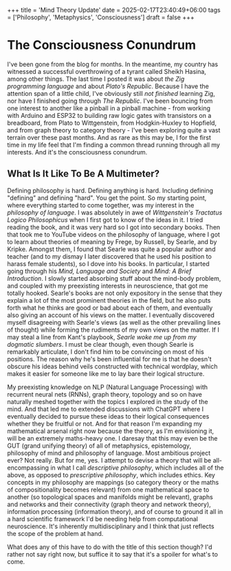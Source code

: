 +++
title = 'Mind Theory Update'
date = 2025-02-17T23:40:49+06:00
tags = ['Philosophy', 'Metaphysics', 'Consciousness']
draft = false
+++
# The Consciousness Conundrum
I've been gone from the blog for months. In the meantime, my country has witnessed a successful overthrowing of a tyrant called Sheikh Hasina, among other things. The last time I posted it was about _the Zig programming language_ and about _Plato's Republic_. Because I have the attention span of a little child, I've obviously still _not finished_ learning Zig, nor have I finished going through _The Republic_. I've been bouncing from one interest to another like a pinball in a pinball machine - from working with Arduino and ESP32 to building raw logic gates with transistors on a breadboard, from Plato to Wittgenstein, from Hodgkin-Huxley to Hopfield, and from graph theory to category theory - I've been exploring quite a vast terrain over these past months. And as rare as this may be, I for the first time in my life feel that I'm finding a common thread running through all my interests. And it's the consciousness conundrum.

## What Is It Like To Be A Multimeter?
Defining philosophy is hard. Defining anything is hard. Including defining "defining" and defining "hard". You get the point. So my starting point, where everything started to come together, was my interest in the _philosophy of language_. I was absolutely in awe of _Wittgenstein's Tractatus Logico Philosophicus_ when I first got to know of the ideas in it. I tried reading the book, and it was very hard so I got into secondary books. Then that took me to YouTube videos on the philosophy of language, where I got to learn about theories of meaning by Frege, by Russell, by Searle, and by Kripke. Amongst them, I found that Searle was quite a popular author and teacher (and to my dismay I later discovered that he used his position to harass female students), so I dove into his books. In particular, I started going through his _Mind, Language and Society_ and _Mind: A Brief Introduction_. I slowly started absorbing stuff about the mind-body problem, and coupled with my preexisting interests in neuroscience, that got me totally hooked. Searle's books are not only expository in the sense that they explain a lot of the most prominent theories in the field, but he also puts forth what he thinks are good or bad about each of them, and eventually also giving an account of his views on the matter. I eventually discovered myself disagreeing with Searle's views (as well as the other prevailing lines of thought) while forming the rudiments of my own views on the matter. If I may steal a line from Kant's playbook, _Searle woke me up from my dogmatic slumbers_. I must be clear though, even though Searle is remarkably articulate, I don't find him to be convincing on most of his positions. The reason why he's been influential for me is that he doesn't obscure his ideas behind veils constructed with technical wordplay, which makes it easier for someone like me to lay bare their logical structure.

My preexisting knowledge on NLP (Natural Language Processing) with recurrent neural nets (RNNs), graph theory, topology and so on have naturally meshed together with the topics I explored in the study of the mind. And that led me to extended discussions with ChatGPT where I eventually decided to pursue these ideas to their logical consequences whether they be fruitful or not. And for that reason I'm expanding my mathematical arsenal right now because the theory, as I'm envisioning it, will be an extremely maths-heavy one. I daresay that this may even be the GUT (grand unifying theory) of all of metaphysics, epistemology, philosophy of mind and philosophy of language. Most ambitious project ever? Not really. But for me, yes. I attempt to devise a theory that will be all-encompassing in what I call _descriptive philosophy_, which includes all of the above, as opposed to _prescriptive philosophy_, which includes ethics. Key concepts in my philosophy are mappings (so category theory or the maths of compositionality becomes relevant) from one mathematical space to another (so topological spaces and manifolds might be relevant), graphs and networks and their connectivity (graph theory and network theory), information processing (information theory), and of course to ground it all in a hard scientific framework I'd be needing help from computational neuroscience. It's inherently multidisciplinary and I think that just reflects the scope of the problem at hand.

What does any of this have to do with the title of this section though? I'd rather not say right now, but suffice it to say that it's a spoiler for what's to come.
